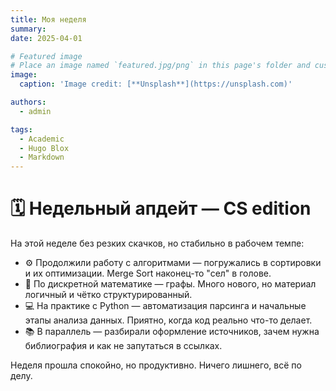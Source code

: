 ```yaml
---
title: Моя неделя
summary: 
date: 2025-04-01

# Featured image
# Place an image named `featured.jpg/png` in this page's folder and customize its options here.
image:
  caption: 'Image credit: [**Unsplash**](https://unsplash.com)'

authors:
  - admin

tags:
  - Academic
  - Hugo Blox
  - Markdown
---
```


# 🗓️ Недельный апдейт — CS edition

На этой неделе без резких скачков, но стабильно в рабочем темпе:

- ⚙️ Продолжили работу с алгоритмами — погружались в сортировки и их оптимизации. Merge Sort наконец-то "сел" в голове.
- 🧠 По дискретной математике — графы. Много нового, но материал логичный и чётко структурированный.
- 💻 На практике с Python — автоматизация парсинга и начальные этапы анализа данных. Приятно, когда код реально что-то делает.
- 📚 В параллель — разбирали оформление источников, зачем нужна библиография и как не запутаться в ссылках.

Неделя прошла спокойно, но продуктивно. Ничего лишнего, всё по делу.

